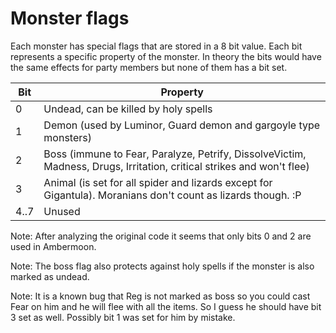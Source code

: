 # Monster flags

Each monster has special flags that are stored in a 8 bit value. Each bit represents a specific property of the monster. In theory the bits would have the same effects for party members but none of them has a bit set.

Bit | Property
----|----
0 | Undead, can be killed by holy spells
1 | Demon (used by Luminor, Guard demon and gargoyle type monsters)
2 | Boss (immune to Fear, Paralyze, Petrify, DissolveVictim, Madness, Drugs, Irritation, critical strikes and won't flee)
3 | Animal (is set for all spider and lizards except for Gigantula). Moranians don't count as lizards though. :P
4..7 | Unused

Note: After analyzing the original code it seems that only bits 0 and 2 are used in Ambermoon.

Note: The boss flag also protects against holy spells if the monster is also marked as undead.

Note: It is a known bug that Reg is not marked as boss so you could cast Fear on him and he will flee with all the items. So I guess he should have bit 3 set as well. Possibly bit 1 was set for him by mistake.
